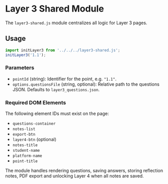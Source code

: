 # Layer 3 Shared Module

The `layer3-shared.js` module centralizes all logic for Layer 3 pages.

## Usage
```javascript
import initLayer3 from '../../../layer3-shared.js';
initLayer3('1.1');
```

### Parameters
- `pointId` (string): Identifier for the point, e.g. `"1.1"`.
- `options.questionsFile` (string, optional): Relative path to the questions JSON. Defaults to `layer3_questions.json`.

### Required DOM Elements
The following element IDs must exist on the page:
- `questions-container`
- `notes-list`
- `export-btn`
- `layer4-btn` (optional)
- `notes-title`
- `student-name`
- `platform-name`
- `point-title`

The module handles rendering questions, saving answers, storing reflection notes,
PDF export and unlocking Layer 4 when all notes are saved.

